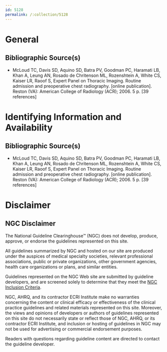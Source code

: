 ```yaml
---
id: 5128
permalink: /:collection/5128
---
```


# General

## Bibliographic Source(s)

- McLoud TC, Davis SD, Aquino SD, Batra PV, Goodman PC, Haramati LB, Khan A, Leung AN, Rosado de Chritenson ML, Rozenshtein A, White CS, Kaiser LR, Raoof S, Expert Panel on Thoracic Imaging. Routine admission and preoperative chest radiography. [online publication]. Reston (VA): American College of Radiology (ACR); 2006. 5 p. [39 references]

# Identifying Information and Availability

## Bibliographic Source(s)

- McLoud TC, Davis SD, Aquino SD, Batra PV, Goodman PC, Haramati LB, Khan A, Leung AN, Rosado de Chritenson ML, Rozenshtein A, White CS, Kaiser LR, Raoof S, Expert Panel on Thoracic Imaging. Routine admission and preoperative chest radiography. [online publication]. Reston (VA): American College of Radiology (ACR); 2006. 5 p. [39 references]

# Disclaimer

## NGC Disclaimer

The National Guideline Clearinghouse™ (NGC) does not develop, produce, approve, or endorse the guidelines represented on this site.

All guidelines summarized by NGC and hosted on our site are produced under the auspices of medical specialty societies, relevant professional associations, public or private organizations, other government agencies, health care organizations or plans, and similar entities.

Guidelines represented on the NGC Web site are submitted by guideline developers, and are screened solely to determine that they meet the [NGC Inclusion Criteria](/help-and-about/summaries/inclusion-criteria).

NGC, AHRQ, and its contractor ECRI Institute make no warranties concerning the content or clinical efficacy or effectiveness of the clinical practice guidelines and related materials represented on this site. Moreover, the views and opinions of developers or authors of guidelines represented on this site do not necessarily state or reflect those of NGC, AHRQ, or its contractor ECRI Institute, and inclusion or hosting of guidelines in NGC may not be used for advertising or commercial endorsement purposes.

Readers with questions regarding guideline content are directed to contact the guideline developer.

